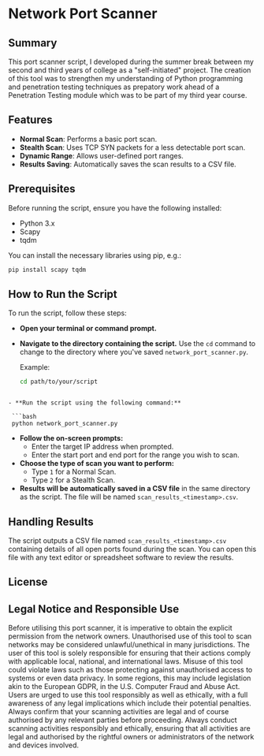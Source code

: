 # Network Port Scanner

## Summary
This port scanner script, I developed during the summer break between my second and third years of college as a "self-initiated" project. 
The creation of this tool was to strengthen my understanding of Python programming and penetration testing techniques as prepatory work ahead of a Penetration Testing module which was to be part of my third year course. 

## Features
- **Normal Scan**: Performs a basic port scan.
- **Stealth Scan**: Uses TCP SYN packets for a less detectable port scan.
- **Dynamic Range**: Allows user-defined port ranges.
- **Results Saving**: Automatically saves the scan results to a CSV file.

## Prerequisites
Before running the script, ensure you have the following installed:
- Python 3.x
- Scapy
- tqdm

You can install the necessary libraries using pip, e.g.:

```bash
pip install scapy tqdm
```

## How to Run the Script
To run the script, follow these steps:

- **Open your terminal or command prompt.**
- **Navigate to the directory containing the script.** Use the `cd` command to change to the directory where you've saved `network_port_scanner.py`.

  Example:
  ```bash
  cd path/to/your/script
 ```

- **Run the script using the following command:**
  
  ```bash
  python network_port_scanner.py
 ```
- **Follow the on-screen prompts:**
  - Enter the target IP address when prompted.
  - Enter the start port and end port for the range you wish to scan.
- **Choose the type of scan you want to perform:**
  - Type `1` for a Normal Scan.
  - Type `2` for a Stealth Scan.
- **Results will be automatically saved in a CSV file** in the same directory as the script. The file will be named `scan_results_<timestamp>.csv`.

## Handling Results
The script outputs a CSV file named `scan_results_<timestamp>.csv` containing details of all open ports found during the scan. You can open this file with any text editor or spreadsheet software to review the results.

## License

## Legal Notice and Responsible Use
Before utilising this port scanner, it is imperative to obtain the explicit permission from the network owners. 
Unauthorised use of this tool to scan networks may be considered unlawful/unethical in many jurisdictions. The user of this tool is solely responsible for ensuring that their actions comply with applicable local, national, and international laws. 
Misuse of this tool could violate laws such as those protecting against unauthorised access to systems or even data privacy. In some regions, this may include legislation akin to the European GDPR, in the U.S. Computer Fraud and Abuse Act.
Users are urged to use this tool responsibly as well as ethically, with a full awareness of any legal implications which include their potential penalties. Always confirm that your scanning activities are legal and of course authorised by any relevant parties before proceeding.
Always conduct scanning activities responsibly and ethically, ensuring that all activities are legal and authorised by the rightful owners or administrators of the network and devices involved.


  
